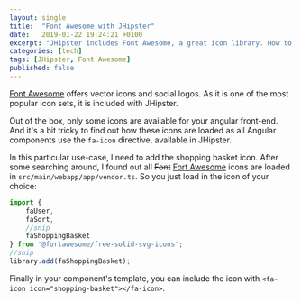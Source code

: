 ```yaml
---
layout: single
title:  "Font Awesome with JHipster"
date:   2019-01-22 19:24:21 +0100
excerpt: "JHipster includes Font Awesome, a great icon library. How to do more with the icons you need."
categories: [tech]
tags: [JHipster, Font Awesome]
published: false
---
```

[Font Awesome](https://fontawesome.com/) offers vector icons and social logos. As it is one of the most popular icon sets, it is included with JHipster.

Out of the box, only some icons are available for your angular front-end. And it's a bit tricky to find out how these icons are loaded as all Angular components use the ``fa-icon`` directive, available in JHipster.

In this particular use-case, I need to add the shopping basket icon. After some searching around, I found out all ~~Font~~ [Fort Awesome](https://fortawesome.com/) icons are loaded in ``src/main/webapp/app/vendor.ts``. So you just load in the icon of your choice:

```javascript
import {
    faUser,
    faSort,
    //snip
    faShoppingBasket
} from '@fortawesome/free-solid-svg-icons';
//snip
library.add(faShoppingBasket);
```

Finally in your component's template, you can include the icon with ``<fa-icon icon="shopping-basket"></fa-icon>``.

